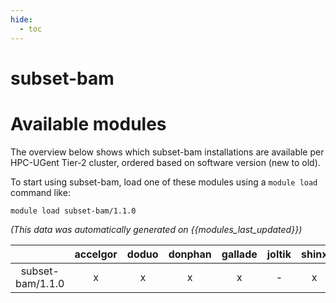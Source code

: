 ```yaml
---
hide:
  - toc
---
```


subset-bam
==========

# Available modules


The overview below shows which subset-bam installations are available per HPC-UGent Tier-2 cluster, ordered based on software version (new to old).

To start using subset-bam, load one of these modules using a `module load` command like:

```shell
module load subset-bam/1.1.0
```

*(This data was automatically generated on {{modules_last_updated}})*  

| |accelgor|doduo|donphan|gallade|joltik|shinx|
| :---: | :---: | :---: | :---: | :---: | :---: | :---: |
|subset-bam/1.1.0|x|x|x|x|-|x|
